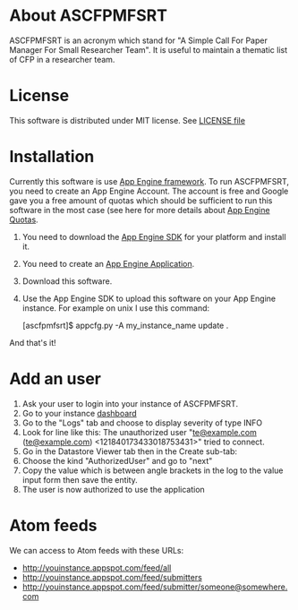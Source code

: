 About ASCFPMFSRT
================

ASCFPMFSRT is an acronym which stand for "A Simple Call For Paper
Manager For Small Researcher Team". It is useful to maintain a
thematic list of CFP in a researcher team.

License
=======

This software is distributed under MIT license. See [LICENSE
file](https://github.com/CaptainPatate/ascfpmfsrt/blob/master/LICENSE)

Installation
============

Currently this software is use [App Engine
framework](http://code.google.com/appengine/). To run ASCFPMFSRT, you
need to create an App Engine Account. The account is free and Google
gave you a free amount of quotas which should be sufficient to run
this software in the most case (see here for more details about [App
Engine Quotas](http://code.google.com/appengine/docs/quotas.html).

1. You need to download the [App Engine
SDK](http://code.google.com/appengine/downloads.html) for your
platform and install it.
1. You need to create an [App Engine
Application](https://appengine.google.com/).
1. Download this software.
1. Use the App Engine SDK to upload this software on your App Engine
instance. For example on unix I use this command:

      [ascfpmfsrt]$ appcfg.py -A my_instance_name update .

And that's it!

Add an user
===========

1. Ask your user to login into your instance of ASCFPMFSRT.
1. Go to your instance [dashboard](https://appengine.google.com)
1. Go to the "Logs" tab and choose to display severity of type INFO
1. Look for line like this: The unauthorized user "te@example.com
(te@example.com) <121840173433018753431>" tried to connect.
1. Go in the Datastore Viewer tab then in the Create sub-tab:
 1. Choose the kind "AuthorizedUser" and go to "next"
 1. Copy the value which is between angle brackets in the log to the
 value input form then save the entity.
 1. The user is now authorized to use the application

Atom feeds
==========
We can access to Atom feeds with these URLs:

* http://youinstance.appspot.com/feed/all
* http://youinstance.appspot.com/feed/submitters
* http://youinstance.appspot.com/feed/submitter/someone@somewhere.com